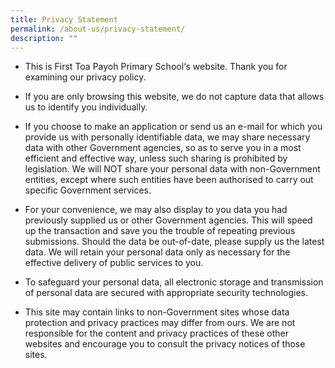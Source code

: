 ```yaml
---
title: Privacy Statement
permalink: /about-us/privacy-statement/
description: ""
---
```

*   This is First Toa Payoh Primary School‘s website. Thank you for examining our privacy policy. 

  

*   If you are only browsing this website, we do not capture data that allows us to identify you individually. 

  

*   If you choose to make an application or send us an e-mail for which you provide us with personally identifiable data, we may share necessary data with other Government agencies, so as to serve you in a most efficient and effective way, unless such sharing is prohibited by legislation. We will NOT share your personal data with non-Government entities, except where such entities have been authorised to carry out specific Government services.  
    

  

*   For your convenience, we may also display to you data you had previously supplied us or other Government agencies. This will speed up the transaction and save you the trouble of repeating previous submissions. Should the data be out-of-date, please supply us the latest data. We will retain your personal data only as necessary for the effective delivery of public services to you. 

  

*   To safeguard your personal data, all electronic storage and transmission of personal data are secured with appropriate security technologies.  
    

  

*   This site may contain links to non-Government sites whose data protection and privacy practices may differ from ours. We are not responsible for the content and privacy practices of these other websites and encourage you to consult the privacy notices of those sites.